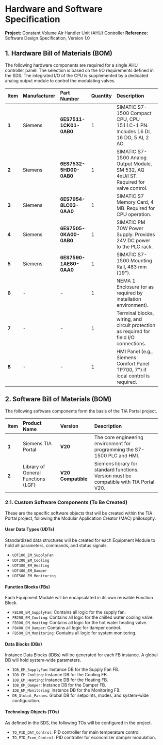 # Hardware and Software Specification

**Project:** Constant Volume Air Handler Unit (AHU) Controller
**Reference:** Software Design Specification, Version 1.0

## 1. Hardware Bill of Materials (BOM)

The following hardware components are required for a single AHU controller panel. The selection is based on the I/O requirements defined in the SDS. The integrated I/O of the CPU is supplemented by a dedicated analog output module to control the modulating valves.

| Item | Manufacturer | Part Number | Quantity | Description |
| :--- | :--- | :--- | :--- | :--- |
| **1** | Siemens | **6ES7511-1CK01-0AB0** | 1 | SIMATIC S7-1500 Compact CPU, CPU 1511C-1 PN. Includes 16 DI, 16 DO, 5 AI, 2 AO. |
| **2** | Siemens | **6ES7532-5HD00-0AB0** | 1 | SIMATIC S7-1500 Analog Output Module, SM 532, AQ 4xU/I ST. Required for valve control. |
| **3** | Siemens | **6ES7954-8LC03-0AA0** | 1 | SIMATIC S7 Memory Card, 4 MB. Required for CPU operation. |
| **4** | Siemens | **6ES7505-0KA00-0AB0** | 1 | SIMATIC PM 70W Power Supply. Provides 24V DC power to the PLC rack. |
| **5** | Siemens | **6ES7590-1AE80-0AA0** | 1 | SIMATIC S7-1500 Mounting Rail, 483 mm (19"). |
| **6** | - | - | 1 | NEMA 1 Enclosure (or as required by installation environment). |
| **7** | - | - | 1 | Terminal blocks, wiring, and circuit protection as required for field I/O connections. |
| **8** | - | - | 1 | HMI Panel (e.g., Siemens Comfort Panel TP700, 7") if local control is required. |

## 2. Software Bill of Materials (BOM)

The following software components form the basis of the TIA Portal project.

| Item | Product Name | Version | Description |
| :--- | :--- | :--- | :--- |
| **1** | Siemens TIA Portal | **V20** | The core engineering environment for programming the S7-1500 PLC and HMI. |
| **2** | Library of General Functions (LGF) | **V20 Compatible** | Siemens library for standard functions. Version must be compatible with TIA Portal V20. |

### 2.1. Custom Software Components (To Be Created)

These are the specific software objects that will be created within the TIA Portal project, following the Modular Application Creator (MAC) philosophy.

#### **User Data Types (UDTs)**
Standardized data structures will be created for each Equipment Module to hold all parameters, commands, and status signals.

*   `UDT100_EM_SupplyFan`
*   `UDT200_EM_Cooling`
*   `UDT300_EM_Heating`
*   `UDT400_EM_Damper`
*   `UDT500_EM_Monitoring`

#### **Function Blocks (FBs)**
Each Equipment Module will be encapsulated in its own reusable Function Block.

*   `FB100_EM_SupplyFan`: Contains all logic for the supply fan.
*   `FB200_EM_Cooling`: Contains all logic for the chilled water cooling valve.
*   `FB300_EM_Heating`: Contains all logic for the hot water heating valve.
*   `FB400_EM_Damper`: Contains all logic for damper control.
*   `FB500_EM_Monitoring`: Contains all logic for system monitoring.

#### **Data Blocks (DBs)**
Instance Data Blocks (IDBs) will be generated for each FB instance. A global DB will hold system-wide parameters.

*   `IDB_EM_SupplyFan`: Instance DB for the Supply Fan FB.
*   `IDB_EM_Cooling`: Instance DB for the Cooling FB.
*   `IDB_EM_Heating`: Instance DB for the Heating FB.
*   `IDB_EM_Damper`: Instance DB for the Damper FB.
*   `IDB_EM_Monitoring`: Instance DB for the Monitoring FB.
*   `DB_Global_Params`: Global DB for setpoints, modes, and system-wide configuration.

#### **Technology Objects (TOs)**
As defined in the SDS, the following TOs will be configured in the project.

*   `TO_PID_DAT_Control`: PID controller for main temperature control.
*   `TO_PID_Econ_Control`: PID controller for economizer damper modulation.

